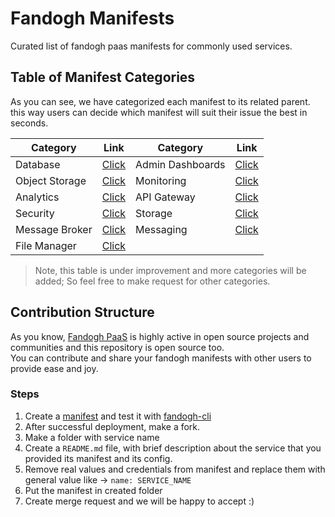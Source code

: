 # Fandogh Manifests
Curated list of fandogh paas manifests for commonly used services.

## Table of Manifest Categories
As you can see, we have categorized each manifest to its related parent.\
this way users can decide which manifest will suit their issue the best in seconds.

| Category| Link | Category| Link |
|--- |--- |--- |--- |
| Database| [Click](https://github.com/fandoghpaas/fandogh-manifests/tree/master/Database) | Admin Dashboards| [Click](https://github.com/fandoghpaas/fandogh-manifests/tree/master/Admin%20Dashboards) |
| Object Storage| [Click](https://github.com/fandoghpaas/fandogh-manifests/tree/master/Object%20Storage) | Monitoring| [Click](https://github.com/fandoghpaas/fandogh-manifests/tree/master/Monitoring) |
| Analytics| [Click](https://github.com/fandoghpaas/fandogh-manifests/tree/master/Analytics) | API Gateway| [Click](https://github.com/fandoghpaas/fandogh-manifests/tree/master/API%20Gateway) |
| Security| [Click](https://github.com/fandoghpaas/fandogh-manifests/tree/master/Security) | Storage| [Click](https://github.com/fandoghpaas/fandogh-manifests/tree/master/Storage) |
| Message Broker| [Click](https://github.com/fandoghpaas/fandogh-manifests/tree/master/Message%20Broker) | Messaging| [Click](https://github.com/fandoghpaas/fandogh-manifests/tree/master/Messaging) |
| File Manager| [Click](https://github.com/fandoghpaas/fandogh-manifests/tree/master/File%20Manager) |||

> Note, this table is under improvement and more categories will be added; So feel free to make request for other categories.


## Contribution Structure
As you know, [Fandogh PaaS](https://fandogh.cloud) is highly active in open source projects and communities and this repository is open source too.\
You can contribute and share your fandogh manifests with other users to provide ease and joy.

### Steps
1) Create a [manifest](https://docs.fandogh.cloud/docs/service-manifest.html) and test it with [fandogh-cli](https://docs.fandogh.cloud/docs/getting-started.html)
2) After successful deployment, make a fork.
3) Make a folder with service name
4) Create a `README.md` file, with brief description about the service that you provided its manifest and its config.
5) Remove real values and credentials from manifest and replace them with general value like -> `name: SERVICE_NAME`
6) Put the manifest in created folder
7) Create merge request and we will be happy to accept :) 

